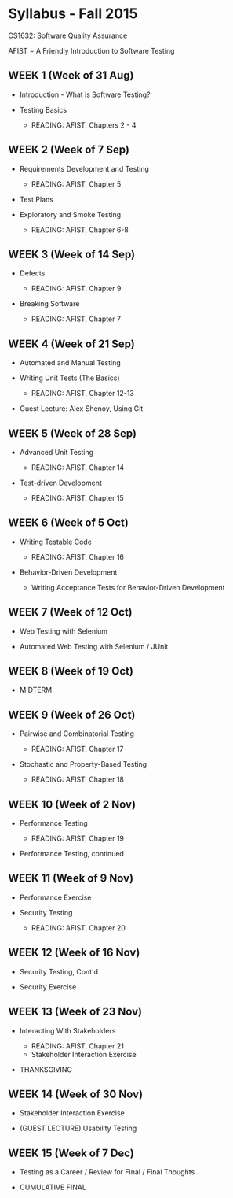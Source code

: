 # Syllabus - Fall 2015
CS1632: Software Quality Assurance

AFIST = A Friendly Introduction to Software Testing

## WEEK 1 (Week of 31 Aug)
*  Introduction - What is Software Testing?

* Testing Basics
  * READING: AFIST, Chapters 2 - 4

## WEEK 2 (Week of 7 Sep)
* Requirements Development and Testing
  * READING: AFIST, Chapter 5

* Test Plans
* Exploratory and Smoke Testing
  * READING: AFIST, Chapter 6-8


## WEEK 3 (Week of 14 Sep)
* Defects
  * READING: AFIST, Chapter 9

* Breaking Software
  * READING: AFIST, Chapter 7

## WEEK 4 (Week of 21 Sep)

* Automated and Manual Testing
* Writing Unit Tests (The Basics)
  * READING: AFIST, Chapter 12-13

* Guest Lecture: Alex Shenoy, Using Git

## WEEK 5 (Week of 28 Sep)

* Advanced Unit Testing
  * READING: AFIST, Chapter 14

* Test-driven Development
  * READING: AFIST, Chapter 15
  
## WEEK 6 (Week of 5 Oct)

* Writing Testable Code
  * READING: AFIST, Chapter 16

* Behavior-Driven Development
  * Writing Acceptance Tests for Behavior-Driven Development

## WEEK 7 (Week of 12 Oct)

* Web Testing with Selenium

* Automated Web Testing with Selenium / JUnit

## WEEK 8 (Week of 19 Oct)

* MIDTERM

## WEEK 9 (Week of 26 Oct)

* Pairwise and Combinatorial Testing
  * READING: AFIST, Chapter 17
  
* Stochastic and Property-Based Testing
  * READING: AFIST, Chapter 18

## WEEK 10 (Week of 2 Nov)

* Performance Testing
  * READING: AFIST, Chapter 19

* Performance Testing, continued

## WEEK 11 (Week of 9 Nov)

* Performance Exercise

* Security Testing
  * READING: AFIST, Chapter 20

## WEEK 12 (Week of 16 Nov)

* Security Testing, Cont'd

* Security Exercise

## WEEK 13 (Week of 23 Nov)

* Interacting With Stakeholders
  * READING: AFIST, Chapter 21
  * Stakeholder Interaction Exercise
 
* THANKSGIVING

## WEEK 14 (Week of 30 Nov)

* Stakeholder Interaction Exercise

* (GUEST LECTURE) Usability Testing

## WEEK 15 (Week of 7 Dec)

* Testing as a Career / Review for Final / Final Thoughts

* CUMULATIVE FINAL

